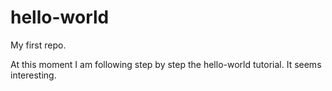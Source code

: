 # hello-world
My first repo.

At this moment I am following step by step the hello-world tutorial. It seems interesting.
